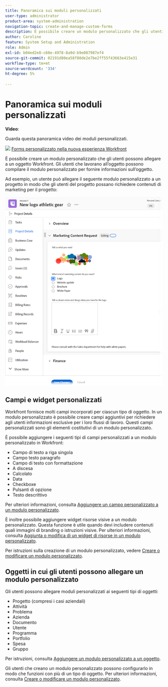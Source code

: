 ```yaml
---
title: Panoramica sui moduli personalizzati
user-type: administrator
product-area: system-administration
navigation-topic: create-and-manage-custom-forms
description: È possibile creare un modulo personalizzato che gli utenti possono allegare a un oggetto Workfront. Gli utenti che lavorano all’oggetto possono compilare il modulo personalizzato per fornire informazioni sull’oggetto.
author: Caroline
feature: System Setup and Administration
role: Admin
exl-id: b04ed2e8-c60e-4978-8a9d-b9e087987ef4
source-git-commit: 02191d80ea58f80de2e7be2ff55f43663e415e31
workflow-type: tm+mt
source-wordcount: '334'
ht-degree: 5%

---
```


# Panoramica sui moduli personalizzati

**Video**:

Guarda questa panoramica video dei moduli personalizzati.

![](assets/video-icon-verysmall.png) [Forms personalizzato nella nuova esperienza Workfront](https://one.workfront.com/s/learningpath2/custom-forms-in-the-new-workfront-experience-final-MCC2AF4MH6NRHKHJJBXO6T65DHUU)

È possibile creare un modulo personalizzato che gli utenti possono allegare a un oggetto Workfront. Gli utenti che lavorano all’oggetto possono compilare il modulo personalizzato per fornire informazioni sull’oggetto.

Ad esempio, un utente può allegare il seguente modulo personalizzato a un progetto in modo che gli utenti del progetto possano richiedere contenuti di marketing per il progetto:

![](assets/see-image-details-page.png)

## Campi e widget personalizzati

Workfront fornisce molti campi incorporati per ciascun tipo di oggetto. In un modulo personalizzato è possibile creare campi aggiuntivi per richiedere agli utenti informazioni esclusive per i loro flussi di lavoro. Questi campi personalizzati sono gli elementi costitutivi di un modulo personalizzato.

È possibile aggiungere i seguenti tipi di campi personalizzati a un modulo personalizzato in Workfront:

* Campo di testo a riga singola
* Campo testo paragrafo
* Campo di testo con formattazione
* A discesa
* Calcolato
* Data
* Checkboxe
* Pulsanti di opzione
* Testo descrittivo

Per ulteriori informazioni, consulta [Aggiungere un campo personalizzato a un modulo personalizzato](../../../administration-and-setup/customize-workfront/create-manage-custom-forms/add-a-custom-field-to-a-custom-form.md).

È inoltre possibile aggiungere widget risorse visive a un modulo personalizzato. Questa funzione è utile quando devi includere contenuti quali immagini di branding o istruzioni visive. Per ulteriori informazioni, consulta [Aggiunta o modifica di un widget di risorse in un modulo personalizzato](../../../administration-and-setup/customize-workfront/create-manage-custom-forms/add-widget-or-edit-its-properties-in-a-custom-form.md).

Per istruzioni sulla creazione di un modulo personalizzato, vedere [Creare o modificare un modulo personalizzato](../../../administration-and-setup/customize-workfront/create-manage-custom-forms/create-or-edit-a-custom-form.md).

## Oggetti in cui gli utenti possono allegare un modulo personalizzato

Gli utenti possono allegare moduli personalizzati ai seguenti tipi di oggetti:

* Progetto (compresi i casi aziendali)
* Attività
* Problema
* Azienda
* Documento
* Utente
* Programma
* Portfolio
* Spesa
* Gruppo

Per istruzioni, consulta [Aggiungere un modulo personalizzato a un oggetto](../../../workfront-basics/work-with-custom-forms/add-a-custom-form-to-an-object.md).

Gli utenti che creano un modulo personalizzato possono configurarlo in modo che funzioni con più di un tipo di oggetto. Per ulteriori informazioni, consulta [Creare o modificare un modulo personalizzato](../../../administration-and-setup/customize-workfront/create-manage-custom-forms/create-or-edit-a-custom-form.md).
